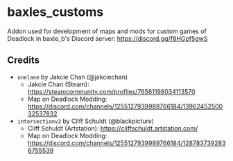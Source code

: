 # baxles_customs
Addon used for development of maps and mods for custom games of Deadlock in baxle_b's Discord server: https://discord.gg/f8HGpf5gwS

## Credits
- `onelane` by Jakcie Chan (@jakciechan)
  - Jakcie Chan (Steam): https://steamcommunity.com/profiles/76561198034113570
  - Map on Deadlock Modding: https://discord.com/channels/1255127939989766184/1396245250032537832
- `intersectionv3` by Cliff Schuldt (@blackpicture)
  - Cliff Schuldt (Artstation): https://cliffschuldt.artstation.com/
  - Map on Deadlock Modding: https://discord.com/channels/1255127939989766184/1287837392836755539
